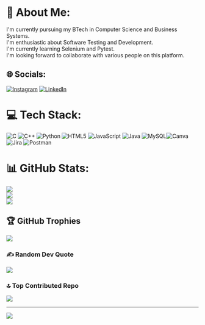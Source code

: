 # 💫 About Me:
I'm currently pursuing my BTech in Computer Science and Business Systems.<br>I'm enthusiastic about Software Testing and Development.<br>I'm currently learning Selenium and Pytest.<br>I'm looking forward to collaborate with various people on this platform.


## 🌐 Socials:
[![Instagram](https://img.shields.io/badge/Instagram-%23E4405F.svg?logo=Instagram&logoColor=white)](https://instagram.com/aniket_.26._) [![LinkedIn](https://img.shields.io/badge/LinkedIn-%230077B5.svg?logo=linkedin&logoColor=white)](https://www.linkedin.com/in/aniket-jaiswal-650148241/)

# 💻 Tech Stack:
![C](https://img.shields.io/badge/c-%2300599C.svg?style=flat-square&logo=c&logoColor=white) ![C++](https://img.shields.io/badge/c++-%2300599C.svg?style=flat-square&logo=c%2B%2B&logoColor=white) ![Python](https://img.shields.io/badge/python-3670A0?style=flat-square&logo=python&logoColor=ffdd54) ![HTML5](https://img.shields.io/badge/html5-%23E34F26.svg?style=flat-square&logo=html5&logoColor=white) ![JavaScript](https://img.shields.io/badge/javascript-%23323330.svg?style=flat-square&logo=javascript&logoColor=%23F7DF1E) ![Java](https://img.shields.io/badge/java-%23ED8B00.svg?style=flat-square&logo=openjdk&logoColor=white) ![MySQL](https://img.shields.io/badge/mysql-%2300000f.svg?style=flat-square&logo=mysql&logoColor=white)![Canva](https://img.shields.io/badge/Canva-%2300C4CC.svg?style=flat-square&logo=Canva&logoColor=white) ![Jira](https://img.shields.io/badge/jira-%230A0FFF.svg?style=flat-square&logo=jira&logoColor=white) ![Postman](https://img.shields.io/badge/Postman-FF6C37?style=flat-square&logo=postman&logoColor=white)
# 📊 GitHub Stats:
![](https://github-readme-stats.vercel.app/api?username=Aniket2683&theme=dark&hide_border=false&include_all_commits=true&count_private=true)<br/>
![](https://github-readme-streak-stats.herokuapp.com/?user=Aniket2683&theme=dark&hide_border=false)<br/>
![](https://github-readme-stats.vercel.app/api/top-langs/?username=Aniket2683&theme=dark&hide_border=false&include_all_commits=true&count_private=true&layout=compact)

## 🏆 GitHub Trophies
![](https://github-profile-trophy.vercel.app/?username=Aniket2683&theme=onedark&no-frame=false&no-bg=true&margin-w=4)

### ✍️ Random Dev Quote
![](https://quotes-github-readme.vercel.app/api?type=horizontal&theme=dark)

### 🔝 Top Contributed Repo
![](https://github-contributor-stats.vercel.app/api?username=Aniket2683&limit=5&theme=dark&combine_all_yearly_contributions=true)

---
[![](https://visitcount.itsvg.in/api?id=Aniket2683&icon=5&color=1)](https://visitcount.itsvg.in)

<!-- Proudly created with GPRM ( https://gprm.itsvg.in ) -->
